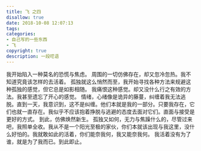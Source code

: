 ```yaml
---
title: 飞 之四
disallow: true
date: 2018-10-08 12:07:13
tags:
categories:
- 自己写的一些东西
- 飞
copyright: true
description: 一段呓语
---
```


 我开始陷入一种莫名的恐慌与焦虑。
周围的一切仿佛存在，却又忽冷忽热。我不知道究竟该怎样的去活着。
孤独就这么悄然而至，我开始寻找各种方法来规避这种孤独的感觉，但它总是如影相随。
我痛恨这种感觉。却又没什么行之有效的方法。我甚至遗忘了开心的感觉。
情绪，心绪像是诡异的藤蔓，纠缠着我无法逃脱。直到一天，我意识到，这不是纠缠。他们本就是我的一部分。只要我存在，它们也就一直存在。我似乎不应该抱着挣脱与逃避的态度去面对它们。直面与接受是更好的方式。
到此，仿佛焕然新生。
孤独又如何，无力与焦躁什么的，尽管过来吧，我照单全收。我从不是一个阳光至极的家伙，你们本就该出现与我这里，没什么好怕的。我就敢如此的活着，你们能奈我何，我又能奈我何。
我活着没有为了谁，就是为了我而已。到此即止。

